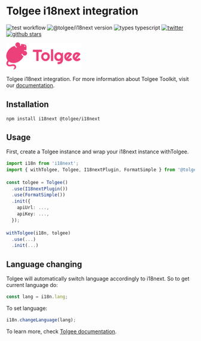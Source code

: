 # Tolgee i18next integration

![test workflow](https://github.com/tolgee/tolgee-js/actions/workflows/test.yml/badge.svg)
![@tolgee/i18next version](https://img.shields.io/npm/v/@tolgee/i18next?label=%40tolgee%2Fi18next)
![types typescript](https://img.shields.io/badge/Types-Typescript-blue)
[![twitter](https://img.shields.io/twitter/follow/Tolgee_i18n?style=social)](https://twitter.com/Tolgee_i18n)
[![github stars](https://img.shields.io/github/stars/tolgee/tolgee-js?style=social)](https://github.com/tolgee/tolgee-js)

[<img src="https://raw.githubusercontent.com/tolgee/documentation/main/tolgee_logo_text.svg" alt="Tolgee" width="200" />](https://tolgee.io)

Tolgee i18next integration. For more information about Tolgee Toolkit, visit our [documentation](https://tolgee.io/js-sdk).

## Installation

```
npm install i18next @tolgee/i18next
```

## Usage

First, create a Tolgee instance and wrap your i18next instance withTolgee.

```ts
import i18n from 'i18next';
import { withTolgee, Tolgee, I18nextPlugin, FormatSimple } from '@tolgee/i18next';

const tolgee = Tolgee()
  .use(I18nextPlugin())
  .use(FormatSimple())
  .init({
    apiUrl: ...,
    apiKey: ...,
  });

withTolgee(i18n, tolgee)
  .use(...)
  .init(...)
```

## Language changing

Tolgee will automatically switch language accordingly to i18next. So to get current language do:

```ts
const lang = i18n.lang;
```

To set language:

```ts
i18n.changeLanguage(lang);
```

To learn more, check [Tolgee documentation](https://toolkit.tolgee.io/js-sdk).
